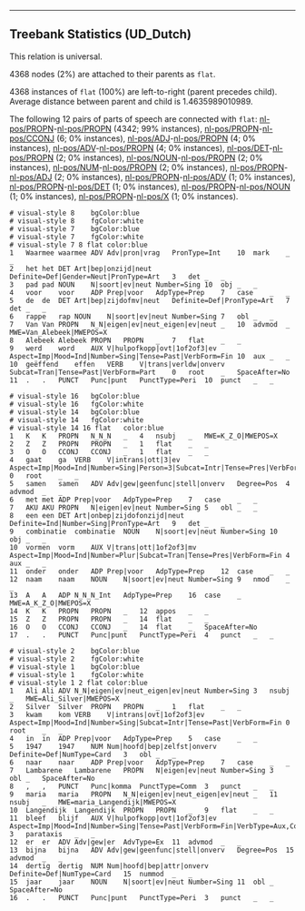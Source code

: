 

--------------------------------------------------------------------------------

## Treebank Statistics (UD_Dutch)

This relation is universal.

4368 nodes (2%) are attached to their parents as `flat`.

4368 instances of `flat` (100%) are left-to-right (parent precedes child).
Average distance between parent and child is 1.4635989010989.

The following 12 pairs of parts of speech are connected with `flat`: [nl-pos/PROPN]()-[nl-pos/PROPN]() (4342; 99% instances), [nl-pos/PROPN]()-[nl-pos/CCONJ]() (6; 0% instances), [nl-pos/ADJ]()-[nl-pos/PROPN]() (4; 0% instances), [nl-pos/ADV]()-[nl-pos/PROPN]() (4; 0% instances), [nl-pos/DET]()-[nl-pos/PROPN]() (2; 0% instances), [nl-pos/NOUN]()-[nl-pos/PROPN]() (2; 0% instances), [nl-pos/NUM]()-[nl-pos/PROPN]() (2; 0% instances), [nl-pos/PROPN]()-[nl-pos/ADJ]() (2; 0% instances), [nl-pos/PROPN]()-[nl-pos/ADV]() (1; 0% instances), [nl-pos/PROPN]()-[nl-pos/DET]() (1; 0% instances), [nl-pos/PROPN]()-[nl-pos/NOUN]() (1; 0% instances), [nl-pos/PROPN]()-[nl-pos/X]() (1; 0% instances).


~~~ conllu
# visual-style 8	bgColor:blue
# visual-style 8	fgColor:white
# visual-style 7	bgColor:blue
# visual-style 7	fgColor:white
# visual-style 7 8 flat	color:blue
1	Waarmee	waarmee	ADV	Adv|pron|vrag	PronType=Int	10	mark	_	_
2	het	het	DET	Art|bep|onzijd|neut	Definite=Def|Gender=Neut|PronType=Art	3	det	_	_
3	pad	pad	NOUN	N|soort|ev|neut	Number=Sing	10	obj	_	_
4	voor	voor	ADP	Prep|voor	AdpType=Prep	7	case	_	_
5	de	de	DET	Art|bep|zijdofmv|neut	Definite=Def|PronType=Art	7	det	_	_
6	rappe	rap	NOUN	N|soort|ev|neut	Number=Sing	7	obl	_	_
7	Van	Van	PROPN	N_N|eigen|ev|neut_eigen|ev|neut	_	10	advmod	_	MWE=Van_Alebeek|MWEPOS=X
8	Alebeek	Alebeek	PROPN	PROPN	_	7	flat	_	_
9	werd	word	AUX	V|hulpofkopp|ovt|1of2of3|ev	Aspect=Imp|Mood=Ind|Number=Sing|Tense=Past|VerbForm=Fin	10	aux	_	_
10	geëffend	effen	VERB	V|trans|verldw|onverv	Subcat=Tran|Tense=Past|VerbForm=Part	0	root	_	SpaceAfter=No
11	.	.	PUNCT	Punc|punt	PunctType=Peri	10	punct	_	_

~~~


~~~ conllu
# visual-style 16	bgColor:blue
# visual-style 16	fgColor:white
# visual-style 14	bgColor:blue
# visual-style 14	fgColor:white
# visual-style 14 16 flat	color:blue
1	K	K	PROPN	N_N_N	_	4	nsubj	_	MWE=K_Z_O|MWEPOS=X
2	Z	Z	PROPN	PROPN	_	1	flat	_	_
3	O	O	CCONJ	CCONJ	_	1	flat	_	_
4	gaat	ga	VERB	V|intrans|ott|3|ev	Aspect=Imp|Mood=Ind|Number=Sing|Person=3|Subcat=Intr|Tense=Pres|VerbForm=Fin	0	root	_	_
5	samen	samen	ADV	Adv|gew|geenfunc|stell|onverv	Degree=Pos	4	advmod	_	_
6	met	met	ADP	Prep|voor	AdpType=Prep	7	case	_	_
7	AKU	AKU	PROPN	N|eigen|ev|neut	Number=Sing	5	obl	_	_
8	een	een	DET	Art|onbep|zijdofonzijd|neut	Definite=Ind|Number=Sing|PronType=Art	9	det	_	_
9	combinatie	combinatie	NOUN	N|soort|ev|neut	Number=Sing	10	obj	_	_
10	vormen	vorm	AUX	V|trans|ott|1of2of3|mv	Aspect=Imp|Mood=Ind|Number=Plur|Subcat=Tran|Tense=Pres|VerbForm=Fin	4	aux	_	_
11	onder	onder	ADP	Prep|voor	AdpType=Prep	12	case	_	_
12	naam	naam	NOUN	N|soort|ev|neut	Number=Sing	9	nmod	_	_
13	A	A	ADP	N_N_N_Int	AdpType=Prep	16	case	_	MWE=A_K_Z_O|MWEPOS=X
14	K	K	PROPN	PROPN	_	12	appos	_	_
15	Z	Z	PROPN	PROPN	_	14	flat	_	_
16	O	O	CCONJ	CCONJ	_	14	flat	_	SpaceAfter=No
17	.	.	PUNCT	Punc|punt	PunctType=Peri	4	punct	_	_

~~~


~~~ conllu
# visual-style 2	bgColor:blue
# visual-style 2	fgColor:white
# visual-style 1	bgColor:blue
# visual-style 1	fgColor:white
# visual-style 1 2 flat	color:blue
1	Ali	Ali	ADV	N_N|eigen|ev|neut_eigen|ev|neut	Number=Sing	3	nsubj	_	MWE=Ali_Silver|MWEPOS=X
2	Silver	Silver	PROPN	PROPN	_	1	flat	_	_
3	kwam	kom	VERB	V|intrans|ovt|1of2of3|ev	Aspect=Imp|Mood=Ind|Number=Sing|Subcat=Intr|Tense=Past|VerbForm=Fin	0	root	_	_
4	in	in	ADP	Prep|voor	AdpType=Prep	5	case	_	_
5	1947	1947	NUM	Num|hoofd|bep|zelfst|onverv	Definite=Def|NumType=Card	3	obl	_	_
6	naar	naar	ADP	Prep|voor	AdpType=Prep	7	case	_	_
7	Lambarene	Lambarene	PROPN	N|eigen|ev|neut	Number=Sing	3	obl	_	SpaceAfter=No
8	,	,	PUNCT	Punc|komma	PunctType=Comm	3	punct	_	_
9	maria	maria	PROPN	N_N|eigen|ev|neut_eigen|ev|neut	_	11	nsubj	_	MWE=maria_Langendijk|MWEPOS=X
10	Langendijk	Langendijk	PROPN	PROPN	_	9	flat	_	_
11	bleef	blijf	AUX	V|hulpofkopp|ovt|1of2of3|ev	Aspect=Imp|Mood=Ind|Number=Sing|Tense=Past|VerbForm=Fin|VerbType=Aux,Cop	3	parataxis	_	_
12	er	er	ADV	Adv|gew|er	AdvType=Ex	11	advmod	_	_
13	bijna	bijna	ADV	Adv|gew|geenfunc|stell|onverv	Degree=Pos	15	advmod	_	_
14	dertig	dertig	NUM	Num|hoofd|bep|attr|onverv	Definite=Def|NumType=Card	15	nummod	_	_
15	jaar	jaar	NOUN	N|soort|ev|neut	Number=Sing	11	obl	_	SpaceAfter=No
16	.	.	PUNCT	Punc|punt	PunctType=Peri	3	punct	_	_

~~~


